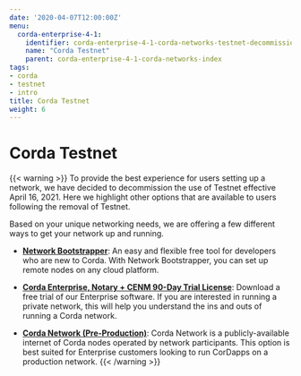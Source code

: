 ```yaml
---
date: '2020-04-07T12:00:00Z'
menu:
  corda-enterprise-4-1:
    identifier: corda-enterprise-4-1-corda-networks-testnet-decommission
    name: "Corda Testnet"
    parent: corda-enterprise-4-1-corda-networks-index
tags:
- corda
- testnet
- intro
title: Corda Testnet
weight: 6
---
```


# Corda Testnet

{{< warning >}}
To provide the best experience for users setting up a network, we have decided to decommission the use of Testnet effective April 16, 2021. Here we highlight other options that are available to users following the removal of Testnet.

Based on your unique networking needs, we are offering a few different ways to get your network up and running.

* [**Network Bootstrapper**](../network-bootstrapper.md): An easy and flexible free tool for developers who are new to Corda. With Network Bootstrapper, you can set up remote nodes on any cloud platform.

* [**Corda Enterprise, Notary + CENM 90-Day Trial License**](https://customerhub.r3.com/s/sign-up): Download a free trial of our Enterprise software. If you are interested in running a private network, this will help you understand the ins and outs of running a Corda network.

* [**Corda Network (Pre-Production)**](https://corda.network/): Corda Network is a publicly-available internet of Corda nodes operated by network participants. This option is best suited for Enterprise customers looking to run CorDapps on a production network.
{{< /warning >}}
